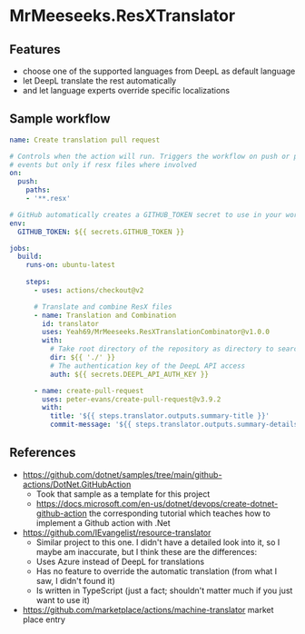 # MrMeeseeks.ResXTranslator

## Features

- choose one of the supported languages from DeepL as default language
- let DeepL translate the rest automatically
- and let language experts override specific localizations

## Sample workflow

```yml
name: Create translation pull request

# Controls when the action will run. Triggers the workflow on push or pull request
# events but only if resx files where involved
on:
  push:
    paths:
    - '**.resx'

# GitHub automatically creates a GITHUB_TOKEN secret to use in your workflow.
env:
  GITHUB_TOKEN: ${{ secrets.GITHUB_TOKEN }}

jobs:
  build:
    runs-on: ubuntu-latest
    
    steps:
      - uses: actions/checkout@v2

      # Translate and combine ResX files
      - name: Translation and Combination
        id: translator
        uses: Yeah69/MrMeeseeks.ResXTranslationCombinator@v1.0.0
        with:
          # Take root directory of the repository as directory to search for the ResX files
          dir: ${{ './' }}
          # The authentication key of the DeepL API access
          auth: ${{ secrets.DEEPL_API_AUTH_KEY }}

      - name: create-pull-request
        uses: peter-evans/create-pull-request@v3.9.2
        with:
          title: '${{ steps.translator.outputs.summary-title }}'
          commit-message: '${{ steps.translator.outputs.summary-details }}'
```

## References

- https://github.com/dotnet/samples/tree/main/github-actions/DotNet.GitHubAction
  - Took that sample as a template for this project
  - https://docs.microsoft.com/en-us/dotnet/devops/create-dotnet-github-action the corresponding tutorial which teaches how to implement a Github action with .Net
- https://github.com/IEvangelist/resource-translator
  - Similar project to this one. I didn't have a detailed look into it, so I maybe am inaccurate, but I think these are the differences:
   - Uses Azure instead of DeepL for translations
   - Has no feature to override the automatic translation (from what I saw, I didn't found it)
   - Is written in TypeScript (just a fact; shouldn't matter much if you just want to use it)
 - https://github.com/marketplace/actions/machine-translator market place entry
